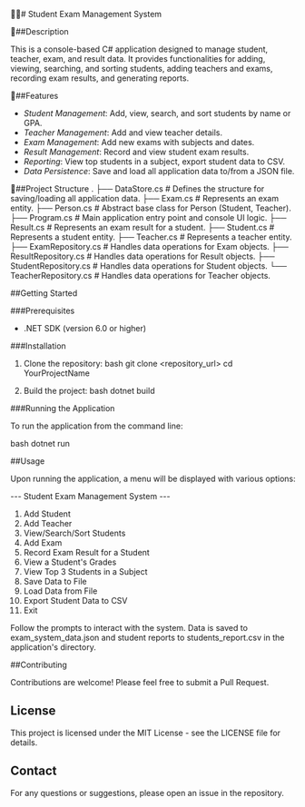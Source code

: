 🧍🏻# Student Exam Management System

📄##Description

This is a console-based C# application designed to manage student, teacher, exam, and result data. It provides functionalities for adding, viewing, searching, and sorting students, adding teachers and exams, recording exam results, and generating reports.

🚀##Features

- *Student Management*: Add, view, search, and sort students by name or GPA.
- *Teacher Management*: Add and view teacher details.
- *Exam Management*: Add new exams with subjects and dates.
- *Result Management*: Record and view student exam results.
- *Reporting*: View top students in a subject, export student data to CSV.
- *Data Persistence*: Save and load all application data to/from a JSON file.

📑##Project Structure
. 
├── DataStore.cs          # Defines the structure for saving/loading all application data.
├── Exam.cs               # Represents an exam entity.
├── Person.cs             # Abstract base class for Person (Student, Teacher).
├── Program.cs            # Main application entry point and console UI logic.
├── Result.cs             # Represents an exam result for a student.
├── Student.cs            # Represents a student entity.
├── Teacher.cs            # Represents a teacher entity.
├── ExamRepository.cs     # Handles data operations for Exam objects.
├── ResultRepository.cs   # Handles data operations for Result objects.
├── StudentRepository.cs  # Handles data operations for Student objects.
└── TeacherRepository.cs  # Handles data operations for Teacher objects.


##Getting Started

###Prerequisites

- .NET SDK (version 6.0 or higher)

###Installation

1. Clone the repository:
   bash
   git clone <repository_url>
   cd YourProjectName
   
2. Build the project:
   bash
   dotnet build
   

###Running the Application

To run the application from the command line:

bash
dotnet run


##Usage

Upon running the application, a menu will be displayed with various options:


--- Student Exam Management System ---
1.  Add Student
2.  Add Teacher
3.  View/Search/Sort Students
4.  Add Exam
5.  Record Exam Result for a Student
6.  View a Student's Grades
7.  View Top 3 Students in a Subject
8.  Save Data to File
9.  Load Data from File
10. Export Student Data to CSV
11. Exit


Follow the prompts to interact with the system. Data is saved to exam_system_data.json and student reports to students_report.csv in the application's directory.

##Contributing

Contributions are welcome! Please feel free to submit a Pull Request.

## License

This project is licensed under the MIT License - see the LICENSE file for details.

## Contact

For any questions or suggestions, please open an issue in the repository.
